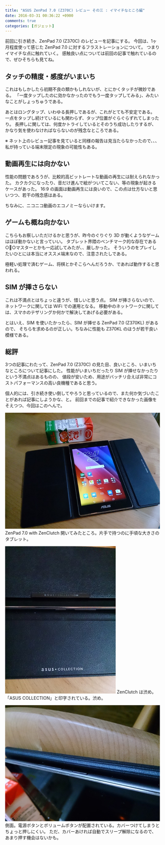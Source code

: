 ```yaml
---
title: "ASUS ZenPad 7.0 (Z370C) レビュー その三 : イマイチなところ編"
date: 2016-03-31 00:36:22 +0900
comments: true
categories: [ガジェット]
---
```


前回に引き続き、ZenPad 7.0 (Z370C) のレビューを記事にする。
今回は、1ヶ月程度使って感じた ZenPad 7.0 に対するフラストレーションについて。
つまりイマイチな点に触れていく。
感触良い点については前回の記事で触れているので、ぜひそちらも見てね。

## タッチの精度・感度がいまいち

これはもしかしたら初期不良の類かもしれないが、とにかくタッチが微妙である。
「一度タップしたのに効かなかったのでもう一度タップしてみる」、みたいなことがしょっちゅうである。

あとはロングタップ、いわゆる長押しであるが、これがとても不安定である。
一点をタップし続けているにも関わらず、タップ位置がぐらぐらずれてしまったり。
長押しに関しては、何度かトライしているとそのうち成功したりするが、かなり気を使わなければならないのが残念なところである。

※ ネット上のレビュー記事を見ていると同様の報告は見当たらなかったので、、、私が持っている端末限定の現象の可能性もある。

## 動画再生には向かない

性能の問題であろうが、比較的高ビットレートな動画の再生には耐えられなかった。
カクカクになったり、音だけ進んで絵がついてこない、等の現象が起きるケースがあった。
16:9 の画面は動画再生には良いので、この点は仕方ないと思いつつ、若干の残念感はある。

ちなみに、ニコニコ動画のエコノミーならいけます。

## ゲームも概ね向かない

こちらもお察しいただけるかと思うが、昨今のぐりぐり 3D が動くようなゲームはほぼ動かないと言っていい。
タブレット界隈のベンチマーク的な存在である○○マスターとかも一応試してみたが、、厳しかった。
そういうのをプレイしたいひとには本当にオススメ端末なので、注意されたしである。

極軽い処理で済むゲーム、将棋とかそこらへんだろうか、であれば動作すると思われる。

## SIM が挿さらない

これは不満点とはちょっと違うが、惜しいと思う点。
SIM が挿さらないので、ネットワークに関しては WiFi での運用となる。
移動中のネットワークに関しては、スマホのテザリングか何かで解決してあげる必要がある。

とはいえ、SIM を使いたかったら、SIM が挿せる ZenPad 7.0 (Z370KL) があるので、
そちらを求めるのが正しい。ちなみに性能も Z370KL のほうが若干良い模様である。

## 総評

3つの記事にわたって、ZenPad 7.0 (Z370C) の見た目、良いところ、いまいちなところについて記事にした。
性能がいまいちだったり SIM が挿せなかったりという不満点はあるものの、
値段が安いため、用途がバッチリ合えば非常にコストパフォーマンスの高い良機種であると思う。

個人的には、引き続き使い倒してやろうと思っているので、また何か気づいたことがあれば記事にしようかな、と。
前回までの記事で紹介できなかった画像をそえつつ、今回はこのへんで。

![Z370C](/images/z370c/2.jpg)
ZenPad 7.0 with ZenClutch 開いてみたところ。片手で持つのに手頃な大きさのタブレット。

![Z370C](/images/z370c/10.jpg)
ZenClutch は渋め。「ASUS COLLECTION」と印字されている。渋め。

![Z370C](/images/z370c/8.jpg)
側面。電源ボタンとボリュームボタンが配置されている。カバーつけてしまうとちょっと押しにくい。
ただ、カバーあければ自動でスリープ解除になるので、あまり押す機会はないかも。


